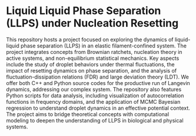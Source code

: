 # Liquid Liquid Phase Separation (LLPS) under Nucleation Resetting
This repository hosts a project focused on exploring the dynamics of liquid-liquid phase separation (LLPS) in an elastic filament-confined system. 
The project integrates concepts from Brownian ratchets, nucleation theory in active systems, and non-equilibrium statistical mechanics. 
Key aspects include the study of droplet behaviors under thermal fluctuations, the impact of resetting dynamics on phase separation, and the analysis of fluctuation-dissipation relations (FDR) and large deviation theory (LDT). 
We offer both C++ and Python source codes for the productive run of Langevin dynamics, addressing our complex system. 
The repository also features Python scripts for data analysis, including visualization of autocorrelation functions in frequency domains, and the application of MCMC Bayesian regression to understand droplet dynamics in an effective potential context. 
The project aims to bridge theoretical concepts with computational modeling to deepen the understanding of LLPS in biological and physical systems.